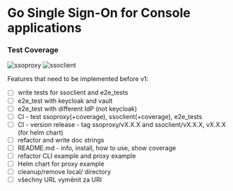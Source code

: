 # Go Single Sign-On for Console applications

### Test Coverage

![ssoproxy](https://img.shields.io/badge/ssoproxy-100.0%25-brightgreen)
![ssoclient](https://img.shields.io/badge/ssoclient-100.0%25-brightgreen)

Features that need to be implemented before v1:

- [ ] write tests for ssoclient and e2e_tests
- [ ] e2e_test with keycloak and vault
- [ ] e2e_test with different IdP (not keycloak)
- [ ] CI - test ssoproxy(+coverage), ssoclient(+coverage), e2e_tests
- [ ] CI - version release - tag ssoproxy/vX.X.X and ssoclient/vX.X.X, vX.X.X (for helm chart)
- [ ] refactor and write doc strings
- [ ] README.md - info, install, how to use, show coverage
- [ ] refactor CLI example and proxy example
- [ ] Helm chart for proxy example
- [ ] cleanup/remove local/ directory
- [ ] všechny URL vyměnit za URI
